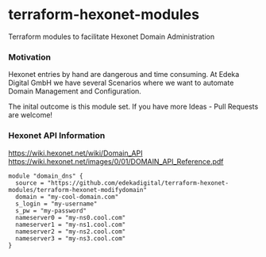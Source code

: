 # terraform-hexonet-modules
Terraform modules to facilitate Hexonet Domain Administration

### Motivation
Hexonet entries by hand are dangerous and time consuming.
At Edeka Digital GmbH we have several Scenarios 
where we want to automate Domain Management and Configuration.

The inital outcome is this module set. 
If you have more Ideas - Pull Requests are welcome!

### Hexonet API Information
https://wiki.hexonet.net/wiki/Domain_API
https://wiki.hexonet.net/images/0/01/DOMAIN_API_Reference.pdf

```
module "domain_dns" {
  source = "https://github.com/edekadigital/terraform-hexonet-modules/terraform-hexonet-modifydomain"
  domain = "my-cool-domain.com"
  s_login = "my-username"
  s_pw = "my-password"
  nameserver0 = "my-ns0.cool.com"
  nameserver1 = "my-ns1.cool.com"
  nameserver2 = "my-ns2.cool.com"
  nameserver3 = "my-ns3.cool.com"
}
```